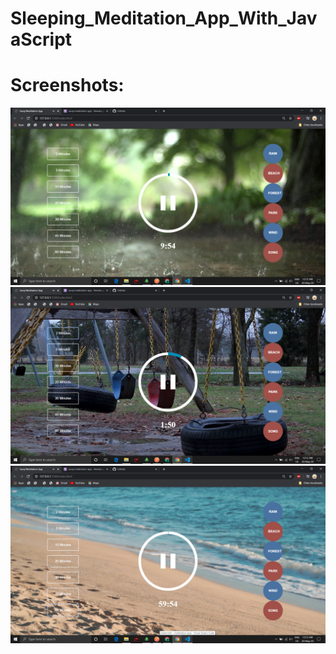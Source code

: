 # Sleeping_Meditation_App_With_JavaScript

# Screenshots:

![](https://github.com/suraj038/Sleeping_Meditation_App_With_JavaScript/blob/master/images/Screenshot%20(173).png)
![](https://github.com/suraj038/Sleeping_Meditation_App_With_JavaScript/blob/master/images/Screenshot%20(174).png)
![](https://github.com/suraj038/Sleeping_Meditation_App_With_JavaScript/blob/master/images/Screenshot%20(175).png)
